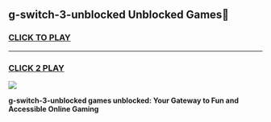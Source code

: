 
## g-switch-3-unblocked Unblocked Games👋
<h3>
<a href="https://news.freeplayer.one?title=g-switch-3-unblocked&ref=16F">CLICK TO PLAY</a></h3>
<hr>

<h3>
<a href="https://news.freeplayer.one?title=g-switch-3-unblocked&ref=16F">CLICK 2 PLAY</a>
  
</h3>

<a href="https://news.freeplayer.one?title=g-switch-3-unblocked&ref=16F/"><img src="https://clearcache.store/games.png"></a>


**g-switch-3-unblocked games unblocked: Your Gateway to Fun and Accessible Online Gaming**
